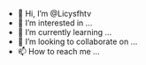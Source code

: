 - 👋 Hi, I’m @Licysfhtv
- 👀 I’m interested in ...
- 🌱 I’m currently learning ...
- 💞️ I’m looking to collaborate on ...
- 📫 How to reach me ...

<!---
Licysfhtv/Licysfhtv is a ✨ special ✨ repository because its `README.md` (this file) appears on your GitHub profile.
You can click the Preview link to take a look at your changes.
--->
